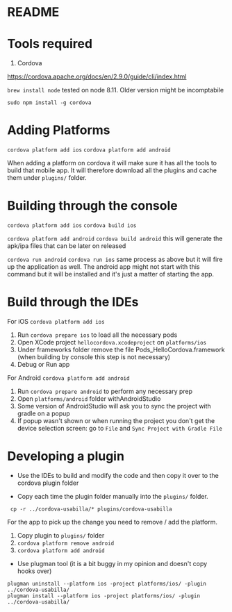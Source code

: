 # README #

# Tools required

1. Cordova

https://cordova.apache.org/docs/en/2.9.0/guide/cli/index.html

`brew install node`
tested on node 8.11. Older version might be incomptabile

`sudo npm install -g cordova`

# Adding Platforms

`cordova platform add ios`
`cordova platform add android`

When adding a platform on cordova it will make sure it has all the tools to build that mobile app. It will therefore download all the plugins and cache them under `plugins/` folder.

# Building through the console
`cordova platform add ios`
`cordova build ios`

`cordova platform add android`
`cordova build android`
this will generate the apk/ipa files that can be later on released

`cordova run android`
`cordova run ios`
same process as above but it will fire up the application as well. The android app might not start with this command but it will be installed and it's just a matter of starting the app.

# Build through the IDEs

For iOS
`cordova platform add ios`
1. Run `cordova prepare ios` to load all the necessary pods
2. Open XCode project `hellocordova.xcodeproject` on `platforms/ios`
3. Under frameworks folder remove the file Pods_HelloCordova.framework (when building by console this step is not necessary)
4. Debug or Run app

For Android
`cordova platform add android`
1. Run `cordova prepare android` to perform any necessary prep
2. Open `platforms/android` folder withAndroidStudio
3. Some version of AndroidStudio will ask you to sync the project with gradle on a popup
4. If popup wasn't shown or when running the project you don't get the device selection screen: go to `File` and `Sync Project with Gradle File`

# Developing a plugin

- Use the IDEs to build and modify the code and then copy it over to the cordova plugin folder

- Copy each time the plugin folder manually into the `plugins/` folder.
```rm -r plugins/cordova-usabilla/*
 cp -r ../cordova-usabilla/* plugins/cordova-usabilla
 ```
 For the app to pick up the change you need to remove / add the platform.
1. Copy plugin to `plugins/` folder
2. `cordova platform remove android`
3. `cordova platform add android`

- Use plugman tool (it is a bit buggy in my opinion and doesn't copy hooks over)
```
plugman uninstall --platform ios -project platforms/ios/ -plugin ../cordova-usabilla/
plugman install --platform ios -project platforms/ios/ -plugin ../cordova-usabilla/
 ```
